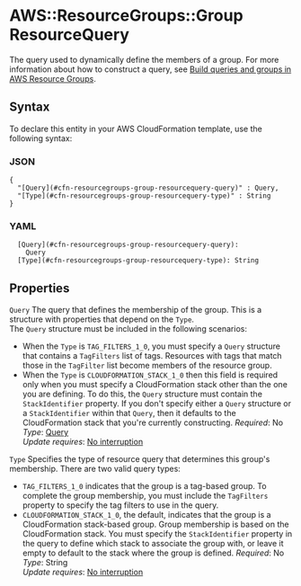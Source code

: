 # AWS::ResourceGroups::Group ResourceQuery<a name="aws-properties-resourcegroups-group-resourcequery"></a>

The query used to dynamically define the members of a group\. For more information about how to construct a query, see [Build queries and groups in AWS Resource Groups](https://docs.aws.amazon.com/ARG/latest/userguide/gettingstarted-query.html)\.

## Syntax<a name="aws-properties-resourcegroups-group-resourcequery-syntax"></a>

To declare this entity in your AWS CloudFormation template, use the following syntax:

### JSON<a name="aws-properties-resourcegroups-group-resourcequery-syntax.json"></a>

```
{
  "[Query](#cfn-resourcegroups-group-resourcequery-query)" : Query,
  "[Type](#cfn-resourcegroups-group-resourcequery-type)" : String
}
```

### YAML<a name="aws-properties-resourcegroups-group-resourcequery-syntax.yaml"></a>

```
  [Query](#cfn-resourcegroups-group-resourcequery-query): 
    Query
  [Type](#cfn-resourcegroups-group-resourcequery-type): String
```

## Properties<a name="aws-properties-resourcegroups-group-resourcequery-properties"></a>

`Query`  <a name="cfn-resourcegroups-group-resourcequery-query"></a>
The query that defines the membership of the group\. This is a structure with properties that depend on the `Type`\.  
The `Query` structure must be included in the following scenarios:  
+ When the `Type` is `TAG_FILTERS_1_0`, you must specify a `Query` structure that contains a `TagFilters` list of tags\. Resources with tags that match those in the `TagFilter` list become members of the resource group\.
+ When the `Type` is `CLOUDFORMATION_STACK_1_0` then this field is required only when you must specify a CloudFormation stack other than the one you are defining\. To do this, the `Query` structure must contain the `StackIdentifier` property\. If you don't specify either a `Query` structure or a `StackIdentifier` within that `Query`, then it defaults to the CloudFormation stack that you're currently constructing\.
*Required*: No  
*Type*: [Query](aws-properties-resourcegroups-group-query.md)  
*Update requires*: [No interruption](https://docs.aws.amazon.com/AWSCloudFormation/latest/UserGuide/using-cfn-updating-stacks-update-behaviors.html#update-no-interrupt)

`Type`  <a name="cfn-resourcegroups-group-resourcequery-type"></a>
Specifies the type of resource query that determines this group's membership\. There are two valid query types:  
+ `TAG_FILTERS_1_0` indicates that the group is a tag\-based group\. To complete the group membership, you must include the `TagFilters` property to specify the tag filters to use in the query\.
+ `CLOUDFORMATION_STACK_1_0`, the default, indicates that the group is a CloudFormation stack\-based group\. Group membership is based on the CloudFormation stack\. You must specify the `StackIdentifier` property in the query to define which stack to associate the group with, or leave it empty to default to the stack where the group is defined\.
*Required*: No  
*Type*: String  
*Update requires*: [No interruption](https://docs.aws.amazon.com/AWSCloudFormation/latest/UserGuide/using-cfn-updating-stacks-update-behaviors.html#update-no-interrupt)